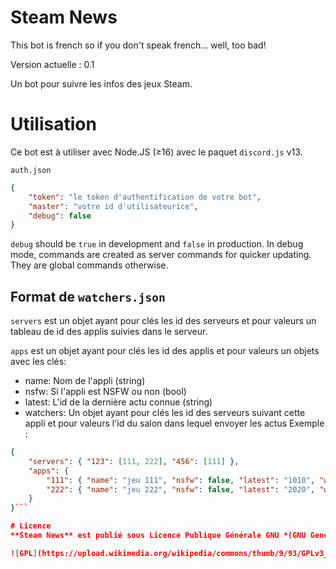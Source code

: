 
# Steam News

This bot is french so if you don't speak french... well, too bad!

Version actuelle : 0.1

Un bot pour suivre les infos des jeux Steam.

# Utilisation
Ce bot est à utiliser avec Node.JS (≥16) avec le paquet `discord.js` v13.

`auth.json`
```JSON
{
	"token": "le token d'authentification de votre bot",
 	"master": "votre id d'utilisateurice",
	"debug": false
}
```
`debug` should be `true` in development and `false` in production. In debug mode, commands are created as server commands for quicker updating. They are global commands otherwise.

## Format de `watchers.json`

`servers` est un objet ayant pour clés les id des serveurs et pour valeurs un tableau de id des applis suivies dans le serveur.

`apps` est un objet ayant pour clés les id des applis et pour valeurs un objets avec les clés:
- name: Nom de l'appli (string)
- nsfw: Si l'appli est NSFW ou non (bool)
- latest: L'id de la dernière actu connue (string)
- watchers: Un objet ayant pour clés les id des serveurs suivant cette appli et pour valeurs l'id du salon dans lequel envoyer les actus
Exemple :
```JSON
{
	"servers": { "123": [111, 222], "456": [111] },
	"apps": {
		"111": { "name": "jeu 111", "nsfw": false, "latest": "1010", "watchers": { "123": "125", "456": "458" } },
		"222": { "name": "jeu 222", "nsfw": false, "latest": "2020", "watchers": { "123": "125" } },
	}
}```

# Licence
**Steam News** est publié sous Licence Publique Générale GNU *(GNU General Public Licence)* v3 (GPL-3.0). Voir COPYING.txt, ou ce lien : [https://www.gnu.org/licenses/gpl-3.0.fr.html](https://www.gnu.org/licenses/gpl-3.0.fr.html)

![GPL](https://upload.wikimedia.org/wikipedia/commons/thumb/9/93/GPLv3_Logo.svg/320px-GPLv3_Logo.svg.png)
